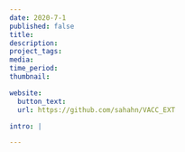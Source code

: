 ```yaml
---
date: 2020-7-1
published: false
title:
description:
project_tags:
media:
time_period:
thumbnail:

website:
  button_text:
  url: https://github.com/sahahn/VACC_EXT

intro: |

---
```

